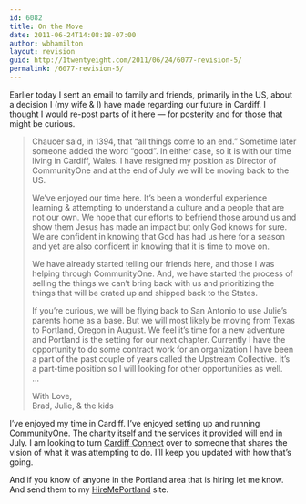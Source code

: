 ```yaml
---
id: 6082
title: On the Move
date: 2011-06-24T14:08:18-07:00
author: wbhamilton
layout: revision
guid: http://1twentyeight.com/2011/06/24/6077-revision-5/
permalink: /6077-revision-5/
---
```

Earlier today I sent an email to family and friends, primarily in the US, about a decision I (my wife & I) have made regarding our future in Cardiff. I thought I would re-post parts of it here — for posterity and for those that might be curious.

> Chaucer said, in 1394, that &#8220;all things come to an end.&#8221; Sometime later someone added the word &#8220;good&#8221;. In either case, so it is with our time living in Cardiff, Wales. I have resigned my position as Director of CommunityOne and at the end of July we will be moving back to the US.
> 
> We&#8217;ve enjoyed our time here. It&#8217;s been a wonderful experience learning & attempting to understand a culture and a people that are not our own. We hope that our efforts to befriend those around us and show them Jesus has made an impact but only God knows for sure. We are confident in knowing that God has had us here for a season and yet are also confident in knowing that it is time to move on.
> 
> We have already started telling our friends here, and those I was helping through CommunityOne. And, we have started the process of selling the things we can&#8217;t bring back with us and prioritizing the things that will be crated up and shipped back to the States.
> 
> If you&#8217;re curious, we will be flying back to San Antonio to use Julie&#8217;s parents home as a base. But we will most likely be moving from Texas to Portland, Oregon in August. We feel it&#8217;s time for a new adventure and Portland is the setting for our next chapter. Currently I have the opportunity to do some contract work for an organization I have been a part of the past couple of years called the Upstream Collective. It&#8217;s a part-time position so I will looking for other opportunities as well.  
> &#8230;
> 
> With Love,  
> Brad, Julie, & the kids

I&#8217;ve enjoyed my time in Cardiff. I&#8217;ve enjoyed setting up and running [CommunityOne](http://www.communityone.org.uk "CommunityOne"). The charity itself and the services it provided will end in July. I am looking to turn [Cardiff Connect](http://cardiffconnect.org "Cardiff Connect") over to someone that shares the vision of what it was attempting to do. I&#8217;ll keep you updated with how that&#8217;s going.

And if you know of anyone in the Portland area that is hiring let me know. And send them to my [HireMePortland](http://hiremeportland.com "HireMePortland") site.